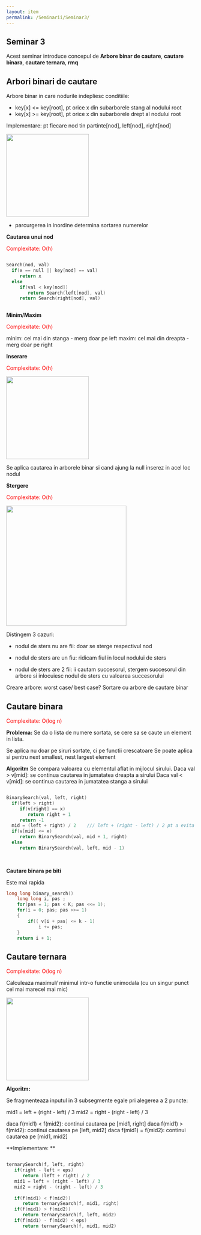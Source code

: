 ```yaml
---
layout: item
permalink: /Seminarii/Seminar3/
---
```


## Seminar 3

Acest seminar introduce concepul de **Arbore binar de cautare**, **cautare binara**, **cautare ternara**, **rmq**

## Arbori binari de cautare

Arbore binar in care nodurile indepliesc conditiile: 
- key[x] <= key[root], pt orice x din subarborele stang al nodului root
- key[x] >= key[root], pt orice x din subarborele drept al nodului root

Implementare: pt fiecare nod tin partinte[nod], left[nod], right[nod]

 <img src="/ASD/images/2000px-Binary_search_tree.svg.png"  height="220">
 
 - parcurgerea in inordine determina sortarea numerelor
 
 
**Cautarea unui nod**
 
 <font color="red">Complexitate: O(h)</font>
 
 
 ```C++

Search(nod, val)
   if(x == null || key[nod] == val)
      return x
   else
      if(val < key[nod])
         return Search(left[nod], val)
      return Search(right[nod], val)



```

**Minim/Maxim**

 <font color="red">Complexitate: O(h)</font>
 
 minim: cel mai din stanga - merg doar pe left
 maxim: cel mai din dreapta - merg doar pe right
 
**Inserare**
 
 <font color="red">Complexitate: O(h)</font>
 
 <img src="/ASD/images/insert_BST.bmp"  height="220">
 
 Se aplica cautarea in arborele binar si cand ajung la null inserez in acel loc nodul
 
**Stergere**
 
 <font color="red">Complexitate: O(h)</font>
  
 <img src="/ASD/images/delete_nod_BST.gif"  height="320">
 
 Distingem 3 cazuri:
 
 - nodul de sters nu are fii:
    doar se sterge respectivul nod
  
 - nodul de sters are un fiu:
    ridicam fiul in locul nodului de sters
    
 - nodul de sters are 2 fii:
    ii cautam succesorul, stergem succesorul din arbore si inlocuiesc nodul de sters cu valoarea succesorului
    
 Creare arbore: worst case/ best case?
 Sortare cu arbore de cautare binar
 
 ## Cautare binara
 
 
 <font color="red">Complexitate: O(log n)</font>
 
 **Problema:** Se da o lista de numere sortata, se cere sa se caute un element in lista.
 
 Se aplica nu doar pe siruri sortate, ci pe functii crescatoare 
 Se poate aplica si pentru next smallest, nest largest element
 
 **Algoritm**
 Se compara valoarea cu elementul aflat in mijlocul sirului. 
 Daca val > v[mid]: se continua cautarea in jumatatea dreapta a sirului
 Daca val < v[mid]: se continua cautarea in jumatatea stanga a sirului
 
 ```C++

BinarySearch(val, left, right)
   if(left > right)
      if(v[right] == x)
         return right + 1
      return -1
   mid = (left + right) / 2    /// left + (right - left) / 2 pt a evita overflowul
   if(v[mid] <= x)
      return BinarySearch(val, mid + 1, right)
   else
      return BinarySearch(val, left, mid - 1)
    
      
```
 

**Cautare binara pe biti**

Este mai rapida

```C++
long long binary_search()
    long long i, pas ;
    for(pas = 1; pas < K; pas <<= 1);
    for(i = 0; pas; pas >>= 1)
    {
        if(( v[i + pas] <= k - 1)
            i += pas;
    }
    return i + 1;

```
 
## Cautare ternara

 <font color="red">Complexitate: O(log n)</font>
 
Calculeaza maximul/ minimul intr-o functie unimodala (cu un singur punct cel mai marecel mai mic)

 <img src="/ASD/images/ternary.png"  height="220">

**Algoritm:**

Se fragmenteaza inputul in 3 subsegmente egale pri alegerea a 2 puncte:

mid1 = left + (right - left) / 3
mid2 = right - (right - left) / 3

daca f(mid1) <  f(mid2): continui cautarea pe [mid1, right]
daca f(mid1) >  f(mid2): continui cautarea pe [left, mid2]
daca f(mid1) =  f(mid2): continui cautarea pe [mid1, mid2]

**Implementare: **

```C++

ternarySearch(f, left, right)
   if(right - left < eps)
      return (left + right) / 2
   mid1 = left + (right - left) / 3
   mid2 = right - (right - left) / 3
   
   if(f(mid1) < f(mid2))
      return ternarySearch(f, mid1, right)
   if(f(mid1) > f(mid2))
      return ternarySearch(f, left, mid2)
   if(f(mid1) - f(mid2) < eps)
      return ternarySearch(f, mid1, mid2)

```
 
